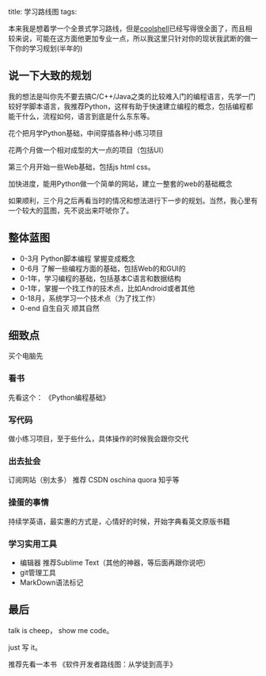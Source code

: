 title: 学习路线图
tags: 

本来我是想着学一个全景式学习路线，但是[coolshell](http://coolshell.cn/articles/4990.html)已经写得很全面了，而且相较来说，可能在这方面他更加专业一点，所以我这里只针对你的现状我武断的做一下你的学习规划(半年的)

## 说一下大致的规划

我的想法是叫你先不要去搞C/C++/Java之类的比较难入门的编程语言，先学一门较好学脚本语言，我推荐Python，这样有助于快速建立编程的概念，包括编程都能干什么，流程如何，语言到底是什么东东等。

花个把月学Python基础，中间穿插各种小练习项目

花两个月做一个相对成型的大一点的项目（包括UI）

第三个月开始一些Web基础，包括js html css。

加快进度，能用Python做一个简单的网站，建立一整套的web的基础概念

如果顺利，三个月之后再看当时的情况和想法进行下一步的规划。当然，我心里有一个较大的蓝图，先不说出来吓唬你了。

## 整体蓝图
+ 0-3月 Python脚本编程 掌握变成概念
+ 0-6月 了解一些编程方面的基础，包括Web的和GUI的
+ 0-1年，学习编程的基础，包括基本C语言和数据结构
+ 0-1年，掌握一个找工作的技术点，比如Android或者其他
+ 0-18月，系统学习一个技术点（为了找工作）
+ 0-end 自生自灭 顺其自然

## 细致点
买个电脑先
### 看书
先看这个：
《Python编程基础》

### 写代码
做小练习项目，至于些什么，具体操作的时候我会跟你交代

### 出去扯会
订阅网站（别太多）
推荐 CSDN oschina quora 知乎等

### 操蛋的事情
持续学英语，最实惠的方式是，心情好的时候，开始字典看英文原版书籍

### 学习实用工具
+ 编辑器 推荐Sublime Text（其他的神器，等后面再跟你说吧）
+ git管理工具
+ MarkDown语法标记

## 最后
talk is cheep， show me code。

just 写 it。

推荐先看一本书
《软件开发者路线图：从学徒到高手》

